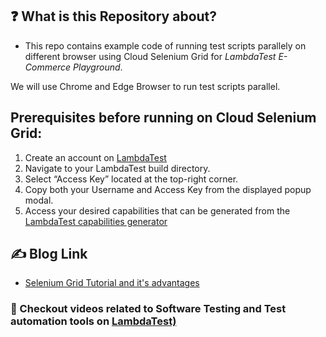 ## :question: What is this Repository about?

- This repo contains example code of running test scripts parallely on different browser using Cloud Selenium Grid for *LambdaTest E-Commerce Playground*. 

We will use Chrome and Edge Browser to run test scripts parallel. 

## Prerequisites before running on Cloud Selenium Grid:

1. Create an account on [LambdaTest](https://www.lambdatest.com/) 
2. Navigate to your LambdaTest build directory. 
3. Select “Access Key” located at the top-right corner.
4. Copy both your Username and Access Key from the displayed popup modal.
5. Access your desired capabilities that can be generated from the [LambdaTest capabilities generator](https://www.lambdatest.com/capabilities-generator/) 

## :writing_hand: Blog Link

- [Selenium Grid Tutorial and it's advantages](https://www.lambdatest.com/blog/why-selenium-grid-is-ideal-for-automated-browser-testing/) 


### :bookmark: Checkout videos related to Software Testing and Test automation tools on    [ LambdaTest)](https://www.lambdatest.com/blog/)
